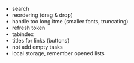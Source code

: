 - search
- reordering (drag & drop)
- handle too long itme (smaller fonts, truncating)
- refresh token
- tabindex
- titles for links (buttons)
- not add empty tasks
- local storage, remember opened lists
